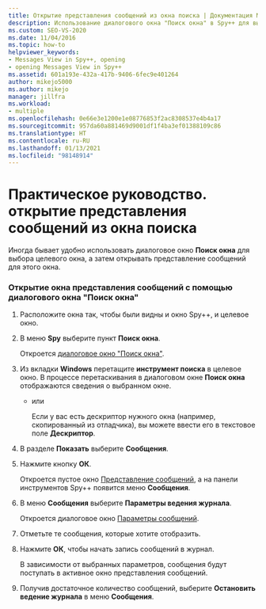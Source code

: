 ```yaml
---
title: Открытие представления сообщений из окна поиска | Документация Майкрософт
description: Использование диалогового окна "Поиск окна" в Spy++ для выбора целевого окна с последующим открытием представления сообщений для этого окна.
ms.custom: SEO-VS-2020
ms.date: 11/04/2016
ms.topic: how-to
helpviewer_keywords:
- Messages View in Spy++, opening
- opening Messages View in Spy++
ms.assetid: 601a193e-432a-417b-9406-6fec9e401264
author: mikejo5000
ms.author: mikejo
manager: jillfra
ms.workload:
- multiple
ms.openlocfilehash: 0e66e3e1200e1e08776853f2ac8308537e4b4a17
ms.sourcegitcommit: 957da60a881469d9001df1f4ba3ef01388109c86
ms.translationtype: HT
ms.contentlocale: ru-RU
ms.lasthandoff: 01/13/2021
ms.locfileid: "98148914"
---
```

# <a name="how-to-open-messages-view-from-find-window"></a>Практическое руководство. открытие представления сообщений из окна поиска
Иногда бывает удобно использовать диалоговое окно **Поиск окна** для выбора целевого окна, а затем открывать представление сообщений для этого окна.

### <a name="to-open-a-messages-view-window-using-the-find-window-dialog-box"></a>Открытие окна представления сообщений с помощью диалогового окна "Поиск окна"

1. Расположите окна так, чтобы были видны и окно Spy++, и целевое окно.

2. В меню **Spy** выберите пункт **Поиск окна**.

    Откроется [диалоговое окно "Поиск окна"](../debugger/find-window-dialog-box.md).

3. Из вкладки **Windows** перетащите **инструмент поиска** в целевое окно. В процессе перетаскивания в диалоговом окне **Поиск окна** отображаются сведения о выбранном окне.

   - или

     Если у вас есть дескриптор нужного окна (например, скопированный из отладчика), вы можете ввести его в текстовое поле **Дескриптор**.

4. В разделе **Показать** выберите **Сообщения**.

5. Нажмите кнопку **ОК**.

    Откроется пустое окно [Представление сообщений](../debugger/messages-view.md), а на панели инструментов Spy++ появится меню **Сообщения**.

6. В меню **Сообщения** выберите **Параметры ведения журнала**.

    Откроется диалоговое окно [Параметры сообщений](../debugger/message-options-dialog-box.md).

7. Отметьте те сообщения, которые хотите отобразить.

8. Нажмите **ОК**, чтобы начать запись сообщений в журнал.

    В зависимости от выбранных параметров, сообщения будут поступать в активное окно представления сообщений.

9. Получив достаточное количество сообщений, выберите **Остановить ведение журнала** в меню **Сообщения**.
